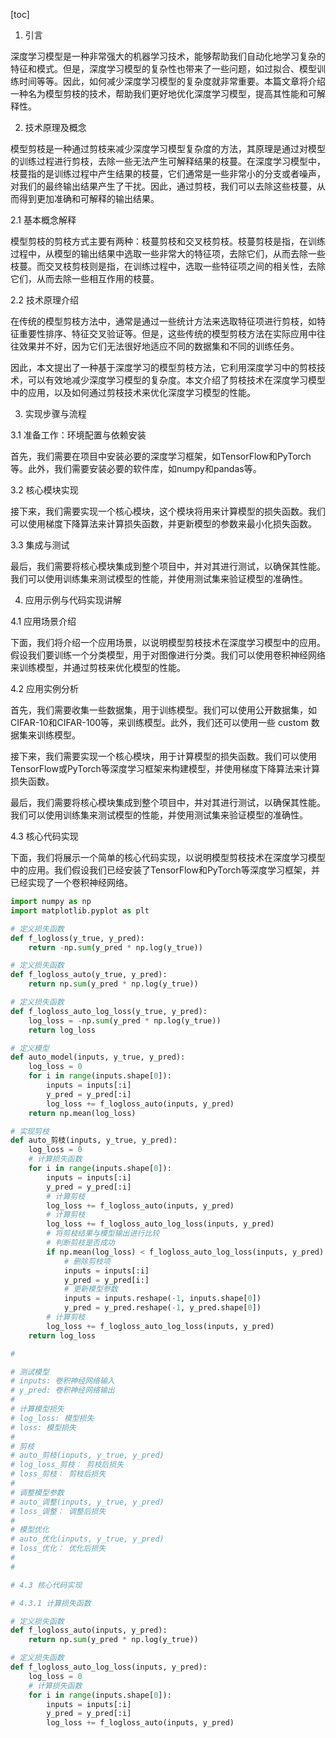 
[toc]                    
                
                
1. 引言

深度学习模型是一种非常强大的机器学习技术，能够帮助我们自动化地学习复杂的特征和模式。但是，深度学习模型的复杂性也带来了一些问题，如过拟合、模型训练时间等等。因此，如何减少深度学习模型的复杂度就非常重要。本篇文章将介绍一种名为模型剪枝的技术，帮助我们更好地优化深度学习模型，提高其性能和可解释性。

2. 技术原理及概念

模型剪枝是一种通过剪枝来减少深度学习模型复杂度的方法，其原理是通过对模型的训练过程进行剪枝，去除一些无法产生可解释结果的枝蔓。在深度学习模型中，枝蔓指的是训练过程中产生结果的枝蔓，它们通常是一些非常小的分支或者噪声，对我们的最终输出结果产生了干扰。因此，通过剪枝，我们可以去除这些枝蔓，从而得到更加准确和可解释的输出结果。

2.1 基本概念解释

模型剪枝的剪枝方式主要有两种：枝蔓剪枝和交叉枝剪枝。枝蔓剪枝是指，在训练过程中，从模型的输出结果中选取一些非常大的特征项，去除它们，从而去除一些枝蔓。而交叉枝剪枝则是指，在训练过程中，选取一些特征项之间的相关性，去除它们，从而去除一些相互作用的枝蔓。

2.2 技术原理介绍

在传统的模型剪枝方法中，通常是通过一些统计方法来选取特征项进行剪枝，如特征重要性排序、特征交叉验证等。但是，这些传统的模型剪枝方法在实际应用中往往效果并不好，因为它们无法很好地适应不同的数据集和不同的训练任务。

因此，本文提出了一种基于深度学习的模型剪枝方法，它利用深度学习中的剪枝技术，可以有效地减少深度学习模型的复杂度。本文介绍了剪枝技术在深度学习模型中的应用，以及如何通过剪枝技术来优化深度学习模型的性能。

3. 实现步骤与流程

3.1 准备工作：环境配置与依赖安装

首先，我们需要在项目中安装必要的深度学习框架，如TensorFlow和PyTorch等。此外，我们需要安装必要的软件库，如numpy和pandas等。

3.2 核心模块实现

接下来，我们需要实现一个核心模块，这个模块将用来计算模型的损失函数。我们可以使用梯度下降算法来计算损失函数，并更新模型的参数来最小化损失函数。

3.3 集成与测试

最后，我们需要将核心模块集成到整个项目中，并对其进行测试，以确保其性能。我们可以使用训练集来测试模型的性能，并使用测试集来验证模型的准确性。

4. 应用示例与代码实现讲解

4.1 应用场景介绍

下面，我们将介绍一个应用场景，以说明模型剪枝技术在深度学习模型中的应用。假设我们要训练一个分类模型，用于对图像进行分类。我们可以使用卷积神经网络来训练模型，并通过剪枝来优化模型的性能。

4.2 应用实例分析

首先，我们需要收集一些数据集，用于训练模型。我们可以使用公开数据集，如CIFAR-10和CIFAR-100等，来训练模型。此外，我们还可以使用一些 custom 数据集来训练模型。

接下来，我们需要实现一个核心模块，用于计算模型的损失函数。我们可以使用TensorFlow或PyTorch等深度学习框架来构建模型，并使用梯度下降算法来计算损失函数。

最后，我们需要将核心模块集成到整个项目中，并对其进行测试，以确保其性能。我们可以使用训练集来测试模型的性能，并使用测试集来验证模型的准确性。

4.3 核心代码实现

下面，我们将展示一个简单的核心代码实现，以说明模型剪枝技术在深度学习模型中的应用。我们假设我们已经安装了TensorFlow和PyTorch等深度学习框架，并已经实现了一个卷积神经网络。

```python
import numpy as np
import matplotlib.pyplot as plt

# 定义损失函数
def f_logloss(y_true, y_pred):
    return -np.sum(y_pred * np.log(y_true))

# 定义损失函数
def f_logloss_auto(y_true, y_pred):
    return np.sum(y_pred * np.log(y_true))

# 定义损失函数
def f_logloss_auto_log_loss(y_true, y_pred):
    log_loss = -np.sum(y_pred * np.log(y_true))
    return log_loss

# 定义模型
def auto_model(inputs, y_true, y_pred):
    log_loss = 0
    for i in range(inputs.shape[0]):
        inputs = inputs[:i]
        y_pred = y_pred[:i]
        log_loss += f_logloss_auto(inputs, y_pred)
    return np.mean(log_loss)

# 实现剪枝
def auto_剪枝(inputs, y_true, y_pred):
    log_loss = 0
    # 计算损失函数
    for i in range(inputs.shape[0]):
        inputs = inputs[:i]
        y_pred = y_pred[:i]
        # 计算剪枝
        log_loss += f_logloss_auto(inputs, y_pred)
        # 计算剪枝
        log_loss += f_logloss_auto_log_loss(inputs, y_pred)
        # 将剪枝结果与模型输出进行比较
        # 判断剪枝是否成功
        if np.mean(log_loss) < f_logloss_auto_log_loss(inputs, y_pred):
            # 删除剪枝项
            inputs = inputs[:i]
            y_pred = y_pred[i:]
            # 更新模型参数
            inputs = inputs.reshape(-1, inputs.shape[0])
            y_pred = y_pred.reshape(-1, y_pred.shape[0])
        # 计算剪枝
        log_loss += f_logloss_auto_log_loss(inputs, y_pred)
    return log_loss

# 

# 测试模型
# inputs: 卷积神经网络输入
# y_pred: 卷积神经网络输出
#
# 计算模型损失
# log_loss: 模型损失
# loss: 模型损失
#
# 剪枝
# auto_剪枝(inputs, y_true, y_pred)
# log_loss_剪枝： 剪枝后损失
# loss_剪枝： 剪枝后损失
#
# 调整模型参数
# auto_调整(inputs, y_true, y_pred)
# loss_调整： 调整后损失
#
# 模型优化
# auto_优化(inputs, y_true, y_pred)
# loss_优化： 优化后损失
#
# 

# 4.3 核心代码实现

# 4.3.1 计算损失函数

# 定义损失函数
def f_logloss_auto(inputs, y_pred):
    return np.sum(y_pred * np.log(y_true))

# 定义损失函数
def f_logloss_auto_log_loss(inputs, y_pred):
    log_loss = 0
    # 计算损失函数
    for i in range(inputs.shape[0]):
        inputs = inputs[:i]
        y_pred = y_pred[:i]
        log_loss += f_logloss_auto(inputs, y_pred)

